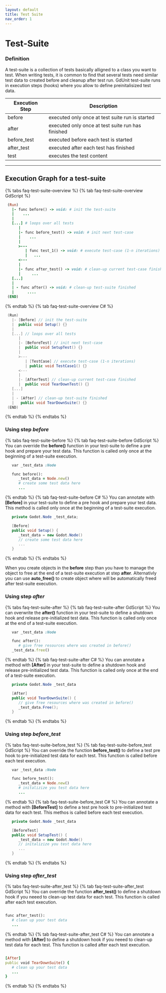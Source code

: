 ```yaml
---
layout: default
title: Test Suite
nav_order: 1
---
```


# Test-Suite

### Definition
A test-suite is a collection of tests basically alligned to a class you want to test.
When writing tests, it is common to find that several tests need similar test data to created before and cleanup after test run.
GdUnit test-suite runs in execution steps (hooks) where you allow to define preinitalisized test data.

|Execution Step|Description|
|---| ---|
|before | executed only once at test suite run is started|
|after | executed only once at test suite run has finished|
|before_test | executed before each test is started|
|after_test | executed after each test has finished|
|test | executes the test content|

---

## Execution Graph for a test-suite

{% tabs faq-test-suite-overview %}
{% tab faq-test-suite-overview GdScript %}
```ruby
 (Run)
   |- func before() -> void: # init the test-suite
   |    ...
   |
   [...] # loops over all tests
      |     
      |- func before_test() -> void: # init next test-case
      |    ...
      |
      >--- 
         | func test_1() -> void: # execute test-case (1-n iterations)
         |   ...
      <---
      |  
      |- func after_test() -> void: # clean-up current test-case finished
      |     ...
   [...]
   |   
   | - func after() -> void: # clean-up test-suite finished
   |      ....
 (END)
```
{% endtab %}
{% tab faq-test-suite-overview C# %}
```cs
 (Run)
   |- [Before] // init the test-suite
   |  public void Setup() {}
   |
   [...] // loops over all tests
      |     
      |- [BeforeTest] // init next test-case
      |  public void SetupTest() {}
      |
      >--- 
         | [TestCase] // execute test-case (1-n iterations)
         | public void TestCase1() {}
      <---
      |  
      |- [AfterTest] // clean-up current test-case finished
      |  public void TearDownTest() {}
   [...]
   |   
   | - [After] // clean-up test-suite finished
   |   public void TearDownSuite() {}
 (END)
```
{% endtab %}
{% endtabs %}


### Using step *before*

{% tabs faq-test-suite-before %}
{% tab faq-test-suite-before GdScript %}
You can override the **before()** function in your test-suite to define a pre hook and prepare your test data. This function is called only once at the beginning of a test-suite execution.
```ruby
   var _test_data :Node

   func before():
      _test_data = Node.new()
      # create some test data here
      ...
```
{% endtab %}
{% tab faq-test-suite-before C# %}
You can annotate with **[Before]** in your test-suite to define a pre hook and prepare your test data. This method is called only once at the beginning of a test-suite execution.
```cs
   private Godot.Node _test_data;

   [Before]
   public void Setup() {
      _test_data = new Godot.Node()
      // create some test data here
      ...
   }
```
{% endtab %}
{% endtabs %}

When you create objects in the **before** step than you have to manage the object to free at the end of a test-suite execution at step **after**.
Alternativly you can use **auto_free()** to create object where will be automatically freed after test-suite execution. 

### Using step *after*

{% tabs faq-test-suite-after %}
{% tab faq-test-suite-after GdScript %}
You can overwrite the **after()** function in your test-suite  to define a shutdown hook and release pre-initialized test data. This function is called only once at the end of a test-suite execution.

```ruby
   var _test_data :Node

   func after():
      # give free resources where was created in before()
   _test_data.free()
```
{% endtab %}
{% tab faq-test-suite-after C# %}
You can annotate a method with **[After]** in your test-suite to define a shutdown hook and release pre-initialized test data. This function is called only once at the end of a test-suite execution.

```cs
   private Godot.Node _test_data

   [After]
   public void TearDownSuite() {
      // give free resources where was created in before()
      _test_data.Free();
   }
```
{% endtab %}
{% endtabs %}




### Using step *before_test*

{% tabs faq-test-suite-before_test %}
{% tab faq-test-suite-before_test GdScript %}
You can override the function **before_test()** to define a test pre hook to pre-initialized test data for each test. This function is called before each test execution.
```ruby
   var _test_data :Node

   func before_test():
      _test_data = Node.new()
      # initalizize you test data here
      ...
```
{% endtab %}
{% tab faq-test-suite-before_test C# %}
You can annotate a method with **[BeforeTest]** to define a test pre hook to pre-initialized test data for each test. This methos is called before each test execution.
```cs
   private Godot.Node _test_data

   [BeforeTest]
   public void SetupTest() {
      _test_data = new Godot.Node()
      // initalizize you test data here
      ...
   }
```
{% endtab %}
{% endtabs %}


### Using step *after_test*
{% tabs faq-test-suite-after_test %}
{% tab faq-test-suite-after_test GdScript %}
You can override the function **after_test()** to define a shutdown hook if you neeed to clean-up test data for each test. This function is called after each test execution.
   ```ruby

   func after_test():
      # clean up your test data
      ...
```
{% endtab %}
{% tab faq-test-suite-after_test C# %}
You can annotate a method with **[After]** to define a shutdown hook if you neeed to clean-up test data for each test. This function is called after each test execution.
   ```ruby

   [After]
   public void TearDownSuite() {
      # clean up your test data
      ...
   }
```
{% endtab %}
{% endtabs %}